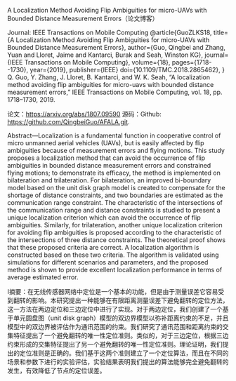 A Localization Method Avoiding Flip Ambiguities for micro-UAVs with Bounded Distance Measurement Errors（论文博客）

Journal: IEEE Transactions on Mobile Computing
@article{GuoZLKS18,
  title={A Localization Method Avoiding Flip Ambiguities for micro-UAVs with Bounded Distance Measurement Errors},
  author={Guo, Qingbei and Zhang, Yuan and Lloret, Jaime and Kantarci, Burak and Seah, Winston KG},
  journal={IEEE Transactions on Mobile Computing},
  volume={18},
  pages={1718--1730},
  year={2019},
  publisher={IEEE}
  doi={10.1109/TMC.2018.2865462},
}
Q. Guo, Y. Zhang, J. Lloret, B. Kantarci, and W. K. Seah, “A localization method avoiding flip ambiguities for micro-uavs with bounded distance measurement errors,” IEEE Transactions on Mobile Computing, vol. 18, pp. 1718–1730, 2019.

论文：https://arxiv.org/abs/1807.09590
源码：Github: https://github.com/QingbeiGuo/AFALA.git.

Abstract—Localization is a fundamental function in cooperative control of micro unmanned aerial vehicles (UAVs), but is easily affected by flip ambiguities because of measurement errors and flying motions. This study proposes a localization method that can avoid the occurrence of flip ambiguities in bounded distance measurement errors and constrained flying
motions; to demonstrate its efficacy, the method is implemented on bilateration and trilateration. For bilateration, an improved bi-boundary model based on the unit disk graph model is created to compensate for the shortage of distance constraints, and two boundaries are estimated as the communication range constraint. The characteristic of the intersections of the communication range and distance constraints is studied to present a unique localization criterion which can avoid the occurrence of flip ambiguities. Similarly, for trilateration, another unique localization criterion for avoiding flip ambiguities is proposed according to the characteristic of the intersections of three distance constraints. The theoretical proof shows that these proposed criteria are correct. A localization algorithm is constructed based on these two criteria. The algorithm is validated using simulations for different scenarios and parameters, and the proposed method is shown to provide excellent localization performance in terms of average estimated error. 

I摘要：在无线传感器网络中定位是一个基本的功能，但是由于测量误差它容易受到翻转的影响。本研究提出一种能够在有限距离测量误差下避免翻转的定位方法，这一方法在两边定位和三边定位中进行了实现。对于两边定位，我们创建了一个基于单元圆盘图（unit disk graph）模型的双边界模型以弥补距离约束的不足，并且模型中的双边界被评估作为通讯范围的约束。我们研究了通讯范围和距离约束的交集特征提出了一个避免翻转的唯一性定位准则。类似的，对于三边定位，根据三边约束形成的交集特征提出了另一个避免翻转的唯一性定位准则。理论证明，我们提出的定位准则是正确的。我们基于这两个准则建立了一个定位算法，而且在不同的场景和参数下进行的实验评估，实验结果表明我们提出的算法能够完全避免翻转的发生，有效降低了节点的定位误差。
